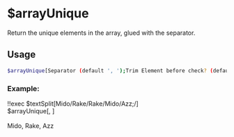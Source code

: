 # $arrayUnique

Return the unique elements in the array, glued with the separator.

## Usage

```bash
$arrayUnique[Separator (default ', ');Trim Element before check? (default is yes);array name (optional)]
```

### Example:
<discord-messages>
          <discord-message :bot="false" role-color="#ffcc9a" author="Member">
        !!exec $textSplit[Mido/Rake/Rake/Mido/Azz;/]<br>$arrayUnique[, ]<br><br>
          </discord-message>
          <discord-message :bot="true" role-color="#0099ff" author="Custom Command" avatar="https://media.discordapp.net/avatars/725721249652670555/781224f90c3b841ba5b40678e032f74a.webp">
        Mido, Rake, Azz
        </discord-message>
</discord-messages>